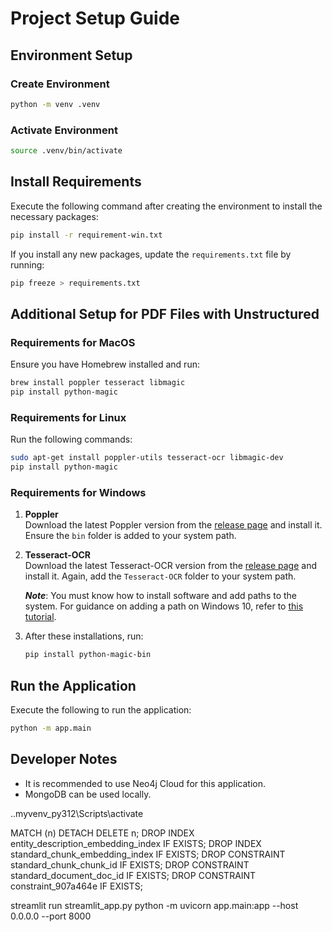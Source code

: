 # Project Setup Guide

## Environment Setup

### Create Environment

```bash
python -m venv .venv
```

### Activate Environment

```bash
source .venv/bin/activate
```

## Install Requirements

Execute the following command after creating the environment to install the necessary packages:

```bash
pip install -r requirement-win.txt
```

If you install any new packages, update the `requirements.txt` file by running:

```bash
pip freeze > requirements.txt
```

## Additional Setup for PDF Files with Unstructured

### Requirements for MacOS

Ensure you have Homebrew installed and run:

```bash
brew install poppler tesseract libmagic
pip install python-magic
```

### Requirements for Linux

Run the following commands:

```bash
sudo apt-get install poppler-utils tesseract-ocr libmagic-dev
pip install python-magic
```

### Requirements for Windows

1. **Poppler**  
   Download the latest Poppler version from the [release page](https://github.com/oschwartz10612/poppler-windows) and install it. Ensure the `bin` folder is added to your system path.

2. **Tesseract-OCR**  
   Download the latest Tesseract-OCR version from the [release page](https://github.com/tesseract-ocr/tesseract/releases/tag/5.5.0) and install it. Again, add the `Tesseract-OCR` folder to your system path.

   **_Note_**: You must know how to install software and add paths to the system. For guidance on adding a path on Windows 10, refer to [this tutorial](https://www.architectryan.com/2018/03/17/add-to-the-path-on-windows-10/).

3. After these installations, run:
   ```bash
   pip install python-magic-bin
   ```

## Run the Application

Execute the following to run the application:

```bash
python -m app.main
```

## Developer Notes

- It is recommended to use Neo4j Cloud for this application.
- MongoDB can be used locally.

.\.myvenv_py312\Scripts\activate

MATCH (n) DETACH DELETE n;
DROP INDEX entity_description_embedding_index IF EXISTS;
DROP INDEX standard_chunk_embedding_index IF EXISTS;
DROP CONSTRAINT standard_chunk_chunk_id IF EXISTS;
DROP CONSTRAINT standard_document_doc_id IF EXISTS;
DROP CONSTRAINT constraint_907a464e IF EXISTS;

streamlit run streamlit_app.py
python -m uvicorn app.main:app --host 0.0.0.0 --port 8000
